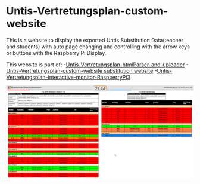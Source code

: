# Untis-Vertretungsplan-custom-website
This is a website to display the exported Untis Substitution Data(teacher and students) with auto page changing and controlling with the arrow keys or buttons with the Raspberry Pi Display.

This website is part of:
-[Untis-Vertretungsplan-htmlParser-and-uploader](https://github.com/Sulkar/Untis-Vertretungsplan-htmlParser-and-uploader)
-[Untis-Vertretungsplan-custom-website substitution website](https://github.com/Sulkar/Untis-Vertretungsplan-custom-website)
-[Untis-Vertretungsplan-interactive-monitor-RaspberryPi3](https://github.com/Sulkar/Untis-Vertretungsplan-interactive-monitor-RaspberryPi3)

![Image of Custom Website](/images/vertretungsplan.png)

